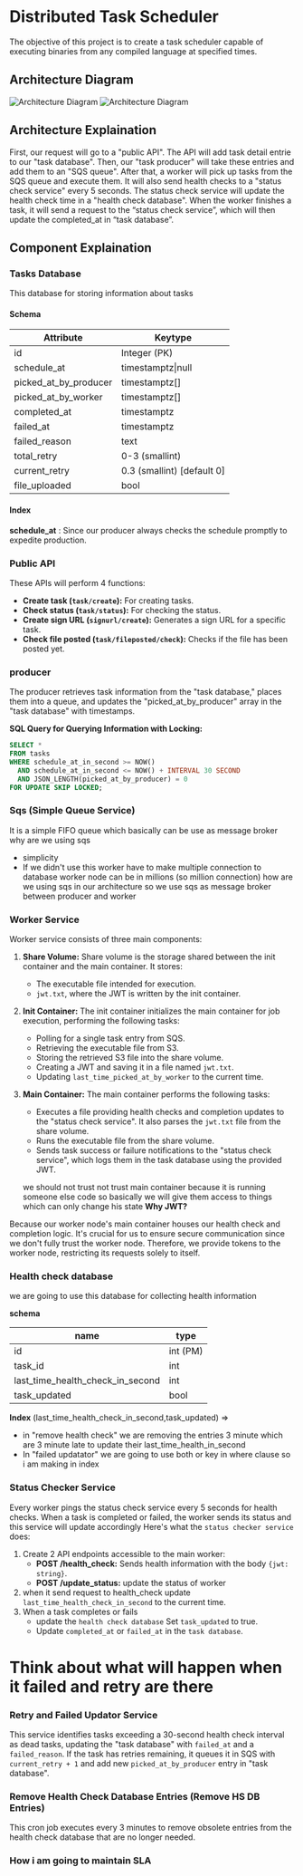 # Distributed Task Scheduler
The objective of this project is to create a task scheduler capable of executing binaries from any compiled language at specified times.

## Architecture Diagram
![Architecture Diagram](images/light.png#gh-light-mode-only)
![Architecture Diagram](images/dark.png#gh-dark-mode-only)

## Architecture Explaination
First, our request will go to a "public API". The API will add task detail entrie to our "task database". Then, our "task producer" will take these entries and add them to an "SQS queue". After that, a worker will pick up tasks from the SQS queue and execute them. It will also send health checks to a "status check service" every 5 seconds. The status check service will update the health check time in a "health check database". When the worker finishes a task, it will send a request to the “status check service”, which will then update the completed_at in “task database”.

## Component Explaination


### Tasks Database
This database for storing information about tasks
#### Schema

| Attribute             | Keytype                    |
| --------------------- | -------------------------- |
| id                    | Integer (PK)               |
| schedule_at           | timestamptz\|null           |
| picked_at_by_producer | timestamptz[]               |
| picked_at_by_worker   | timestamptz[]               |
| completed_at          | timestamptz                 |
| failed_at             | timestamptz                 |
| failed_reason         | text                       |
| total_retry           | 0-3 (smallint)             |
| current_retry         | 0.3 (smallint) [default 0] |
| file_uploaded         | bool                       |

#### Index
**schedule_at** : Since our producer always checks the schedule promptly to expedite production.

### Public API
These APIs will perform 4 functions:

- **Create task (`task/create`):** For creating tasks.
- **Check status (`task/status`):** For checking the status.
- **Create sign URL (`signurl/create`):** Generates a sign URL for a specific task.
- **Check file posted (`task/fileposted/check`):** Checks if the file has been posted yet.
 
### producer
The producer retrieves task information from the "task database," places them into a queue, and updates the "picked_at_by_producer" array in the "task database" with timestamps.

**SQL Query for Querying Information with Locking:**

```sql
SELECT *
FROM tasks
WHERE schedule_at_in_second >= NOW() 
  AND schedule_at_in_second <= NOW() + INTERVAL 30 SECOND
  AND JSON_LENGTH(picked_at_by_producer) = 0
FOR UPDATE SKIP LOCKED;
```



### Sqs (Simple Queue Service)

It is a simple FIFO queue which basically can be use as message broker
why are we using sqs
- simplicity 
- If we didn't use this worker have to make multiple connection to database worker node can be in millions (so million connection)
how are we using sqs in our architecture
so we use sqs as message broker between producer and worker


### Worker Service

Worker service consists of three main components:

1. **Share Volume:**
   Share volume is the storage shared between the init container and the main container. It stores:
   - The executable file intended for execution.
   - `jwt.txt`, where the JWT is written by the init container.

2. **Init Container:**
   The init container initializes the main container for job execution, performing the following tasks:
   - Polling for a single task entry from SQS.
   - Retrieving the executable file from S3.
   - Storing the retrieved S3 file into the share volume.
   - Creating a JWT and saving it in a file named `jwt.txt`.
   - Updating `last_time_picked_at_by_worker` to the current time.

3. **Main Container:**
   The main container performs the following tasks:
   - Executes a file providing health checks and completion updates to the "status check service". It also parses the `jwt.txt` file from the share volume.
   - Runs the executable file from the share volume.
   - Sends task success or failure notifications to the "status check service", which logs them in the task database using the provided JWT.

    we should not trust not trust main container because it is running someone else code so basically we will give them access to things which can only change his state 
**Why JWT?**

Because our worker node's main container houses our health check and completion logic. It's crucial for us to ensure secure communication since we don't fully trust the worker node. Therefore, we provide tokens to the worker node, restricting its requests solely to itself.
### Health check database
we are going to use this database for collecting health information

**schema**

| name                             | type     |
| -------------------------------- | -------- |
| id                               | int (PM) |
| task_id                          | int      |
| last_time_health_check_in_second | int      |
| task_updated                     | bool     |


**Index**
(last_time_health_check_in_second,task_updated) => 
- in "remove health check" we are removing the entries 3 minute which are 3 minute late to update their last_time_health_in_second
- In "failed updatator" we are going to use both or key in where clause so i am making in index
### Status Checker Service
Every worker pings the status check service every 5 seconds for health checks. When a task is completed or failed, the worker sends its status and this service will update accordingly Here's what the `status checker service` does:
1. Create 2 API endpoints accessible to the main worker:
   - **POST /health_check:** Sends health information with the body `{jwt: string}`.
   - **POST /update_status:** update the status of worker
2. when it send request to health_check update `last_time_health_check_in_second` to the current time.
3. When a task completes or fails 
   - update the `health check database` Set `task_updated` to true.
   - Update `completed_at` or `failed_at` in the `task database`.
# Think about what will happen when it failed and retry are there
### Retry and Failed Updator Service
This service identifies tasks exceeding a 30-second health check interval as dead tasks, updating the "task database" with `failed_at` and a `failed_reason`. If the task has retries remaining, it queues it in SQS with `current_retry + 1` and add new `picked_at_by_producer` entry in "task database".

### Remove Health Check Database Entries (Remove HS DB Entries)
This cron job executes every 3 minutes to remove obsolete entries from the health check database that are no longer needed.


### How i am going to maintain SLA
